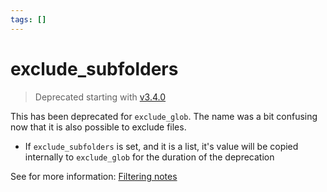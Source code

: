 ```yaml
---
tags: []
---
```

# exclude_subfolders

> Deprecated starting with [v3.4.0](/not_created.md)

This has been deprecated for `exclude_glob`.
The name was a bit confusing now that it is also possible to exclude files.

- If `exclude_subfolders` is set, and it is a list, it's value will be copied internally to `exclude_glob` for the duration of the deprecation

See for more information: [Filtering notes](../../Configurations/Modes/Filtering%20notes.md)

